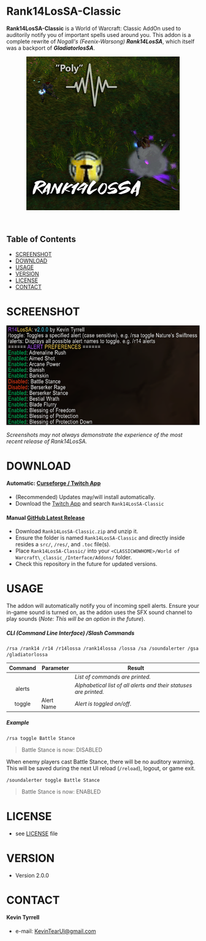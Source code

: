 Rank14LosSA-Classic
======
**Rank14LosSA-Classic** is a World of Warcraft: Classic AddOn used to auditorily notify you of important spells used around you. This addon is a complete rewrite of *Nogall's (Feenix-Warsong)* **_Rank14LosSA_**, which itself was a backport of **_GladiatorlosSA_**.
<p align="center">
  <img src="https://github.com/KevinTyrrell/Rank14LosSA-Classic/blob/master/res/Images/Thumbnail-400x400.png?raw=true" alt="Rank14LosSA Thumbnail"/>
</p>

<br>

## Table of Contents

- [SCREENSHOT](#screenshot)
- [DOWNLOAD](#download)
- [USAGE](#usage)
- [VERSION](#version)
- [LICENSE](#license)
- [CONTACT](#contact)

# SCREENSHOT

![Rank14LosSA Screenshot](res/Images/v2.0.0.png?raw=true "Rank14LosSA Screenshot")

*Screenshots may not always demonstrate the experience of the most recent release of Rank14LosSA.*

# DOWNLOAD

#### Automatic: [Curseforge / Twitch App](https://www.curseforge.com/wow/addons/rank14lossa-classic)

* (Recommended) Updates may/will install automatically.
* Download the [Twitch App](https://www.twitch.tv/downloads) and search `Rank14LosSA-Classic`

#### Manual [GitHub Latest Release](https://github.com/KevinTyrrell/Rank14LosSA-Classic/releases/latest)

* Download `Rank14LosSA-Classic.zip` and unzip it.
* Ensure the folder is named `Rank14LosSA-Classic` and directly inside resides a `src/`, `/res/`, and `.toc` file(s).
* Place `Rank14LosSA-Classic/` into your `<CLASSICWOWHOME>/World of Warcraft\_classic_/Interface/Addons/` folder.
* Check this repository in the future for updated versions.

# USAGE

The addon will automatically notify you of incoming spell alerts. Ensure your in-game sound is turned on, as the addon uses the SFX sound channel to play sounds (*Note: This will be an option in the future*).

##### CLI (*Command Line Interface*) /Slash Commands

```
/rsa /rank14 /r14 /r14lossa /rank14lossa /lossa /sa /soundalerter /gsa /gladiatorlossa
```

| Command | Parameter | Result |
| :-----: | --------- | ------ |
|         |           | *List of commands are printed.*
| alerts  |           | *Alphabetical list of all alerts and their statuses are printed.*
| toggle  | Alert Name| *Alert is toggled on/off*.

##### Example

```
/rsa toggle Battle Stance
```

> Battle Stance is now: DISABLED

When enemy players cast Battle Stance, there will be no auditory warning. This will be saved during the next UI reload (`/reload`), logout, or game exit.

```
/soundalerter toggle Battle Stance
```

> Battle Stance is now: ENABLED

# LICENSE
* see [LICENSE](LICENSE.md) file

# VERSION 
* Version 2.0.0

# CONTACT
#### Kevin Tyrrell
* e-mail: KevinTearUl@gmail.com

